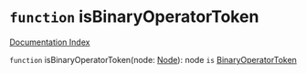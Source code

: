 # `function` isBinaryOperatorToken

[Documentation Index](../README.md)

`function` isBinaryOperatorToken(node: [Node](../private.interface.Node/README.md)): node `is` [BinaryOperatorToken](../private.interface.Token/README.md)